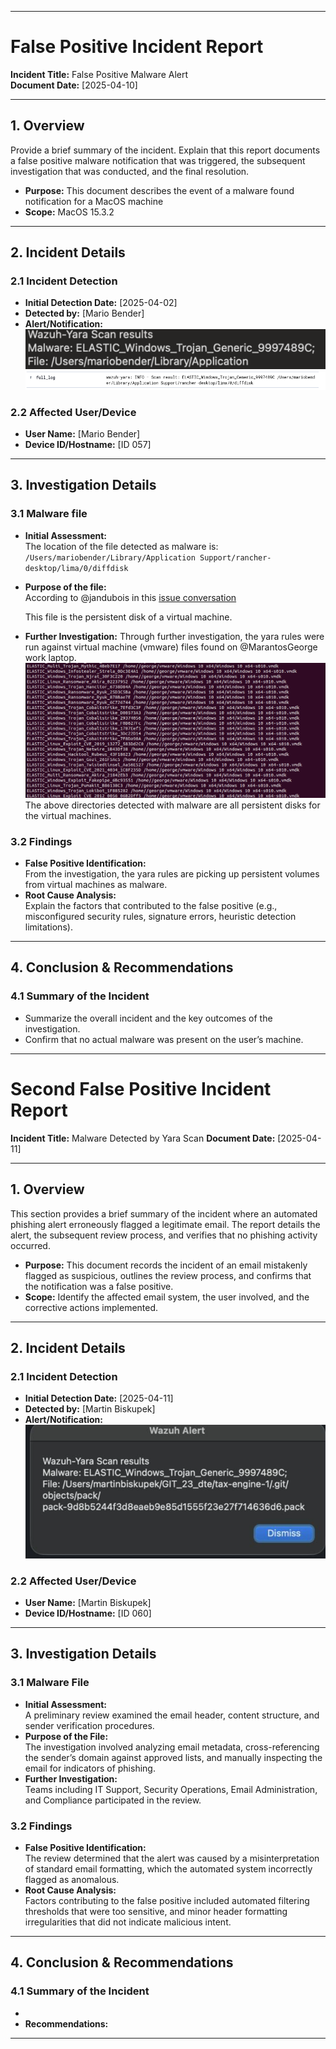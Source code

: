 
---

# False Positive Incident Report

**Incident Title:** False Positive Malware Alert  
**Document Date:** [2025-04-10]

---

## 1. Overview

Provide a brief summary of the incident. Explain that this report documents a false positive malware notification that was triggered, the subsequent investigation that was conducted, and the final resolution.

- **Purpose:** This document describes the event of a malware found notification for a MacOS machine
- **Scope:** MacOS 15.3.2

---

## 2. Incident Details

### 2.1 Incident Detection
- **Initial Detection Date:** [2025-04-02]  
- **Detected by:** [Mario Bender]  
- **Alert/Notification:**  
![Malware Notification](assets/image.png)  
![Dashboard Logs](assets/malware-dashboard-log.png)

### 2.2 Affected User/Device
- **User Name:** [Mario Bender]  
- **Device ID/Hostname:** [ID 057]

---

## 3. Investigation Details

### 3.1 Malware file 
- **Initial Assessment:**  
  The location of the file detected as malware is:
  `/Users/mariobender/Library/Application Support/rancher-desktop/lima/0/diffdisk`

- **Purpose of the file:**  
  According to @jandubois in this [issue conversation](https://github.com/rancher-sandbox/rancher-desktop/issues/2285#issuecomment-1139744770)
  
  This file is the persistent disk of a virtual machine.
  
- **Further Investigation:** 
  Through further investigation, the yara rules were run against virtual machine (vmware) files found on @MarantosGeorge work laptop.
  ![malware test](/assets/malware-test.png)
  The above directories detected with malware are all persistent disks for the virtual machines.

### 3.2 Findings
- **False Positive Identification:**  
  From the investigation, the yara rules are picking up persistent volumes from virtual machines as malware.
- **Root Cause Analysis:**  
  Explain the factors that contributed to the false positive (e.g., misconfigured security rules, signature errors, heuristic detection limitations).

---

## 4. Conclusion & Recommendations

### 4.1 Summary of the Incident
- Summarize the overall incident and the key outcomes of the investigation.
- Confirm that no actual malware was present on the user’s machine.

---

# Second False Positive Incident Report

**Incident Title:** Malware Detected by Yara Scan
**Document Date:** [2025-04-11]

---

## 1. Overview

This section provides a brief summary of the incident where an automated phishing alert erroneously flagged a legitimate email. The report details the alert, the subsequent review process, and verifies that no phishing activity occurred.

- **Purpose:** This document records the incident of an email mistakenly flagged as suspicious, outlines the review process, and confirms that the notification was a false positive.  
- **Scope:** Identify the affected email system, the user involved, and the corrective actions implemented.

---

## 2. Incident Details

### 2.1 Incident Detection
- **Initial Detection Date:** [2025-04-11]  
- **Detected by:** [Martin Biskupek]
- **Alert/Notification:**  
![malware detected](/assets/malware-detected-11-04-2025.png)

### 2.2 Affected User/Device
- **User Name:** [Martin Biskupek]  
- **Device ID/Hostname:** [ID 060]

---

## 3. Investigation Details

### 3.1 Malware File
- **Initial Assessment:**  
  A preliminary review examined the email header, content structure, and sender verification procedures.  
- **Purpose of the File:**  
  The investigation involved analyzing email metadata, cross-referencing the sender’s domain against approved lists, and manually inspecting the email for indicators of phishing.  
- **Further Investigation:**  
  Teams including IT Support, Security Operations, Email Administration, and Compliance participated in the review.

### 3.2 Findings
- **False Positive Identification:**  
  The review determined that the alert was caused by a misinterpretation of standard email formatting, which the automated system incorrectly flagged as anomalous.  
- **Root Cause Analysis:**  
  Factors contributing to the false positive included automated filtering thresholds that were too sensitive, and minor header formatting irregularities that did not indicate malicious intent.

---

## 4. Conclusion & Recommendations

### 4.1 Summary of the Incident
- 
- **Recommendations:**  

---
